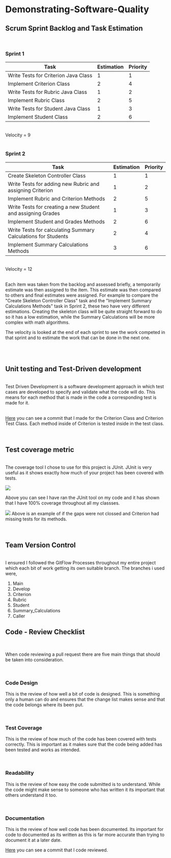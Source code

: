 # Demonstrating-Software-Quality

## Scrum Sprint Backlog and Task Estimation 
<br>

### Sprint 1
|  Task	| Estimation 	|  Priority |
|-	|-	|-	|
| Write Tests for Criterion Java Class	|  1	| 1 	|
| Implement Criterion Class     	| 2 	|  4	|
| Write Tests for Rubric Java Class 	|  1	| 2 	|
| Implement Rubric Class	|  2	| 5 	|
| Write Tests for Student Java Class 	| 1 	| 3 	|
| Implement Student Class	|  2	|  6	|

<br>
Velocity = 9
<br>
<br>

### Sprint 2
|  Task	| Estimation 	|  Priority |
|-	|-	|-	|
| Create Skeleton Controller Class	|  1	|  1	|
| Write Tests for adding new Rubric and assigning Criterion	| 1 	| 2 	|
| Implement Rubric and Criterion Methods 	|  2	|  5	|
| Write Tests for creating a new Student and assigning Grades	|  1	| 3 	|
| Implement Student and Grades Methods 	|  2	|  6	|
| Write Tests for calculating Summary Calculations for Students	| 2 	| 4 	|
| Implement Summary Calculations Methods 	|  3	|  6	|

<br>
Velocity = 12
<br>
<br>

Each item was taken from the backlog and assessed briefly, a temporarily estimate was then assigned to the item. This estimate was then compared to others and final estimates were assigned. For example to compare the "Create Skeleton Controller Class" task and the "Implement Summary Calculations Methods" task in Sprint 2, these two have very different estimations. Creating the skeleton class will be quite straight forward to do so it has a low estimation, while the Summary Calculations will be more complex with math algorithms.

The velocity is looked at the end of each sprint to see the work competed in that sprint and to estimate the work that can be done in the next one.

<br> 
<br>

## Unit testing and Test-Driven development
<br>
Test Driven Development is a software development approach in which test cases are developed to specify and validate what the code will do. This means for each method that is made in the code a corresponding test is made for it. 

<br>
<br>

[Here](https://github.com/ConorBaker/Demonstrating-Software-Quality/commit/07788efa997ebc5917d5adc95e0004d48fd722c8 "Github Commit") you can see a commit that I made for the Criterion Class and Criterion Test Class. Each method inside of Criterion is tested inside in the test class.

<br>

## Test coverage metric
<br>
The coverage tool I chose to use for this project is JUnit. JUnit is very useful
as it shows exactly how much of your project has been covered with tests.

![](https://i.imgur.com/KhNzEKv.png)

Above you can see I have ran the JUnit tool on my code and it has shown that I have 100% coverage throughout all my classses.

![](https://i.imgur.com/Tt8P26O.png)
Above is an example of if the gaps were not clossed and Criterion had missing tests for its methods.

<br>

## Team Version Control
<br>
I ensured I followed the GitFlow Processes throughout my entire project which each bit of work getting its own suitable branch.
The branches i used were,

1. Main
2. Develop
3. Criterion
4. Rubric
5. Student
6. Summary_Calculations
7. Caller


## Code - Review Checklist
<br>

When code reviewing a pull request there are five main things that should be taken into consideration.

<br>

### Code Design
This is the review of how well a bit of code is designed. This is something only a human can do and ensures that the change list makes sense and that the code belongs where its been put.

<br>

### Test Coverage
This is the review of how much of the code has been covered with tests correctly. This is important as it makes sure that the code being added has been tested and works as intended.

<br>

### Readability
This is the review of how easy the code submitted is to understand. While the code might make sense to someone who has written it its important that others understand it too.

<br>

### Documentation
This is the review of how well code has been documented. Its important for code to documented as its written as this is far more accurate than trying to document it at a later date.

[Here](https://github.com/ConorBaker/Demonstrating-Software-Quality/commit/07788efa997ebc5917d5adc95e0004d48fd722c8#diff-32d49112ca8c65ad226a8128c3e567e8f354468efde24c10ed9dcb7980e2387c "Github Commit") you can see a commit that I code reviewed.
   


